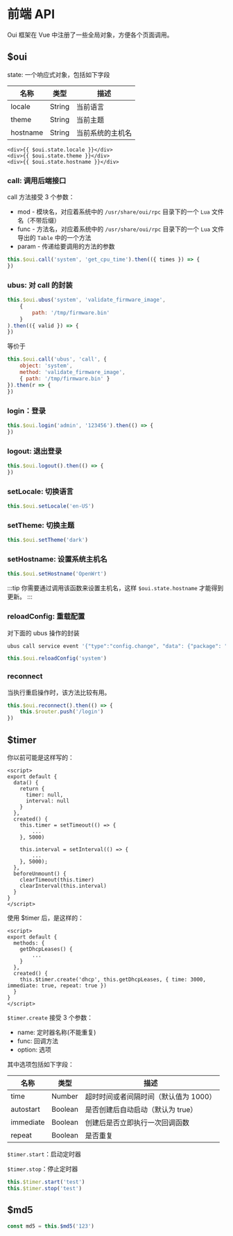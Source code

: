 # 前端 API

Oui 框架在 Vue 中注册了一些全局对象，方便各个页面调用。

## $oui

state: 一个响应式对象，包括如下字段

| 名称  | 类型 | 描述 |
| ---------- | --------| ------------- |
| locale     | String  | 当前语言       |
| theme      | String  | 当前主题       |
| hostname   | String  |当前系统的主机名 |

```vue
<div>{{ $oui.state.locale }}</div>
<div>{{ $oui.state.theme }}</div>
<div>{{ $oui.state.hostname }}</div>
```

### call: 调用后端接口

call 方法接受 3 个参数：

* mod - 模块名，对应着系统中的 `/usr/share/oui/rpc` 目录下的一个 `Lua` 文件名（不带后缀）
* func - 方法名，对应着系统中的 `/usr/share/oui/rpc` 目录下的一个 `Lua` 文件导出的 `Table` 中的一个方法
* param - 传递给要调用的方法的参数

```js
this.$oui.call('system', 'get_cpu_time').then(({ times }) => {
})
```

### ubus: 对 call 的封装

```js
this.$oui.ubus('system', 'validate_firmware_image',
    {
        path: '/tmp/firmware.bin'
    }
).then(({ valid }) => {
})
```
等价于
```js
this.$oui.call('ubus', 'call', {
    object: 'system',
    method: 'validate_firmware_image',
    { path: '/tmp/firmware.bin' }
}).then(r => {
})
```

### login：登录

```js
this.$oui.login('admin', '123456').then(() => {
})
```

### logout: 退出登录

```js
this.$oui.logout().then(() => {
})
```

### setLocale: 切换语言

```js
this.$oui.setLocale('en-US')
```

### setTheme: 切换主题

```js
this.$oui.setTheme('dark')
```

### setHostname: 设置系统主机名

```js
this.$oui.setHostname('OpenWrt')
```

:::tip
你需要通过调用该函数来设置主机名，这样 `$oui.state.hostname` 才能得到更新。
:::

### reloadConfig: 重载配置

对下面的 ubus 操作的封装
```sh
ubus call service event '{"type":"config.change", "data": {"package": "system"}}'
```

```js
this.$oui.reloadConfig('system')
```

### reconnect

当执行重启操作时，该方法比较有用。

```js
this.$oui.reconnect().then(() => {
    this.$router.push('/login')
})
```

## $timer

你以前可能是这样写的：

```vue
<script>
export default {
  data() {
    return {
      timer: null,
      interval: null
    }
  },
  created() {
    this.timer = setTimeout(() => {
        ...
    }, 5000)

    this.interval = setInterval(() => {
        ...
    }, 5000);
  },
  beforeUnmount() {
    clearTimeout(this.timer)
    clearInterval(this.interval)
  }
}
</script>
```

使用 $timer 后，是这样的：

```vue
<script>
export default {
  methods: {
    getDhcpLeases() {
        ...
    }
  },
  created() {
    this.$timer.create('dhcp', this.getDhcpLeases, { time: 3000, immediate: true, repeat: true })
  }
}
</script>
```

`$timer.create` 接受 3 个参数：

* name: 定时器名称(不能重复)
* func: 回调方法
* option: 选项

其中选项包括如下字段：

| 名称  | 类型 | 描述 |
| ---------- | --------| ------------- |
| time      | Number   | 超时时间或者间隔时间（默认值为 1000）|
| autostart | Boolean  | 是否创建后自动启动（默认为 true）  |
| immediate | Boolean  | 创建后是否立即执行一次回调函数 |
| repeat    | Boolean  | 是否重复 |

`$timer.start`：启动定时器

`$timer.stop`：停止定时器

```js
this.$timer.start('test')
this.$timer.stop('test')
```

## $md5

```js
const md5 = this.$md5('123')
```
